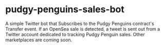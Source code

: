 # pudgy-penguins-sales-bot

A simple Twitter bot that Subscribes to the Pudgy Penguins contract's Transfer event. If an OpenSea sale is detected, a tweet is sent out from a Twitter account dedicated to tracking Pudgy Penguin sales. Other marketplaces are coming soon.
